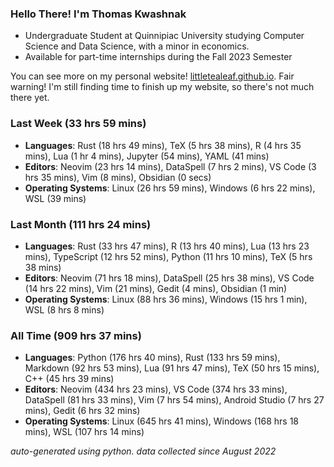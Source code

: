 
### Hello There! I'm Thomas Kwashnak

- Undergraduate Student at Quinnipiac University studying Computer Science and Data Science, with a minor in economics.
- Available for part-time internships during the Fall 2023 Semester

You can see more on my personal website! [littletealeaf.github.io](https://littletealeaf.github.io). Fair warning! I'm still finding time to finish up my website, so there's not much there yet.

### Last Week (33 hrs 59 mins)
- **Languages**: Rust (18 hrs 49 mins), TeX (5 hrs 38 mins), R (4 hrs 35 mins), Lua (1 hr 4 mins), Jupyter (54 mins), YAML (41 mins)
- **Editors**: Neovim (23 hrs 14 mins), DataSpell (7 hrs 2 mins), VS Code (3 hrs 35 mins), Vim (8 mins), Obsidian (0 secs)
- **Operating Systems**: Linux (26 hrs 59 mins), Windows (6 hrs 22 mins), WSL (39 mins)
    
### Last Month (111 hrs 24 mins)
- **Languages**: Rust (33 hrs 47 mins), R (13 hrs 40 mins), Lua (13 hrs 23 mins), TypeScript (12 hrs 52 mins), Python (11 hrs 10 mins), TeX (5 hrs 38 mins)
- **Editors**: Neovim (71 hrs 18 mins), DataSpell (25 hrs 38 mins), VS Code (14 hrs 22 mins), Vim (21 mins), Gedit (4 mins), Obsidian (1 min)
- **Operating Systems**: Linux (88 hrs 36 mins), Windows (15 hrs 1 min), WSL (8 hrs 8 mins)
    
### All Time (909 hrs 37 mins)
- **Languages**: Python (176 hrs 40 mins), Rust (133 hrs 59 mins), Markdown (92 hrs 53 mins), Lua (91 hrs 47 mins), TeX (50 hrs 15 mins), C++ (45 hrs 39 mins)
- **Editors**: Neovim (434 hrs 23 mins), VS Code (374 hrs 33 mins), DataSpell (81 hrs 33 mins), Vim (7 hrs 54 mins), Android Studio (7 hrs 27 mins), Gedit (6 hrs 32 mins)
- **Operating Systems**: Linux (645 hrs 41 mins), Windows (168 hrs 18 mins), WSL (107 hrs 14 mins)
    

*auto-generated using python. data collected since August 2022*
